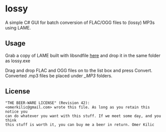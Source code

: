 lossy
=====
A simple C# GUI for batch conversion of FLAC/OGG files to (lossy) MP3s using LAME.

Usage
-----
Grab a copy of LAME built with libsndfile [here](http://www.rarewares.org/mp3-lame-bundle.php)
and drop it in the same folder as lossy.exe

Drag and drop FLAC and OGG files on to the list box and press Convert. Converted .mp3 files
be placed under *_MP3* folders.

License
-------
    "THE BEER-WARE LICENSE" (Revision 42):
    <omerkilic@gmail.com> wrote this file. As long as you retain this notice you
    can do whatever you want with this stuff. If we meet some day, and you think
    this stuff is worth it, you can buy me a beer in return. Omer Kilic
